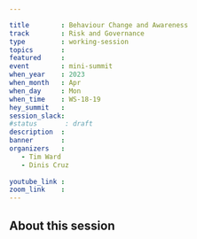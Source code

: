 ```yaml
---

title        : Behaviour Change and Awareness
track        : Risk and Governance
type         : working-session
topics       :
featured     :
event        : mini-summit
when_year    : 2023
when_month   : Apr
when_day     : Mon
when_time    : WS-18-19
hey_summit   : 
session_slack:
#status       : draft
description  :
banner       : 
organizers   :
   - Tim Ward
   - Dinis Cruz
  
youtube_link : 
zoom_link    : 
---
```



## About this session


